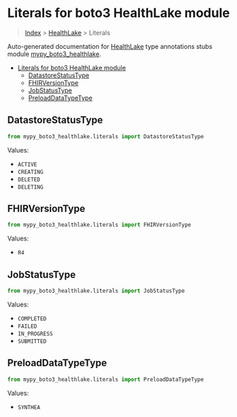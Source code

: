 # Literals for boto3 HealthLake module

> [Index](..) > [HealthLake](.) > Literals

Auto-generated documentation for
[HealthLake](https://boto3.amazonaws.com/v1/documentation/api/1.17.73/reference/services/healthlake.html#HealthLake)
type annotations stubs module
[mypy_boto3_healthlake](https://pypi.org/project/mypy-boto3-healthlake/).

- [Literals for boto3 HealthLake module](#literals-for-boto3-healthlake-module)
  - [DatastoreStatusType](#datastorestatustype)
  - [FHIRVersionType](#fhirversiontype)
  - [JobStatusType](#jobstatustype)
  - [PreloadDataTypeType](#preloaddatatypetype)

## DatastoreStatusType

```python
from mypy_boto3_healthlake.literals import DatastoreStatusType
```

Values:

- `ACTIVE`
- `CREATING`
- `DELETED`
- `DELETING`

## FHIRVersionType

```python
from mypy_boto3_healthlake.literals import FHIRVersionType
```

Values:

- `R4`

## JobStatusType

```python
from mypy_boto3_healthlake.literals import JobStatusType
```

Values:

- `COMPLETED`
- `FAILED`
- `IN_PROGRESS`
- `SUBMITTED`

## PreloadDataTypeType

```python
from mypy_boto3_healthlake.literals import PreloadDataTypeType
```

Values:

- `SYNTHEA`

